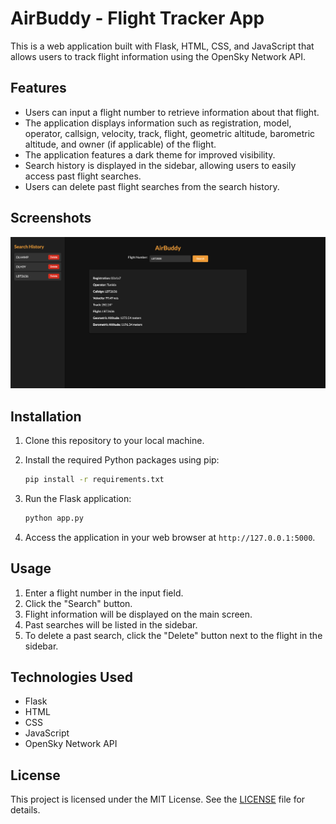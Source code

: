 # AirBuddy - Flight Tracker App

This is a web application built with Flask, HTML, CSS, and JavaScript that allows users to track flight information using the OpenSky Network API.

## Features

- Users can input a flight number to retrieve information about that flight.
- The application displays information such as registration, model, operator, callsign, velocity, track, flight, geometric altitude, barometric altitude, and owner (if applicable) of the flight.
- The application features a dark theme for improved visibility.
- Search history is displayed in the sidebar, allowing users to easily access past flight searches.
- Users can delete past flight searches from the search history.
  
## Screenshots

![Home Screen](screenshots/homescreen2.png)

## Installation

1. Clone this repository to your local machine.
2. Install the required Python packages using pip:
   ```bash
   pip install -r requirements.txt
   ```
3. Run the Flask application:
   ```bash
   python app.py
   ```

4. Access the application in your web browser at `http://127.0.0.1:5000`.

## Usage

1. Enter a flight number in the input field.
2. Click the "Search" button.
3. Flight information will be displayed on the main screen.
4. Past searches will be listed in the sidebar.
5. To delete a past search, click the "Delete" button next to the flight in the sidebar.

## Technologies Used

- Flask
- HTML
- CSS
- JavaScript
- OpenSky Network API

## License

This project is licensed under the MIT License. See the [LICENSE](LICENSE) file for details.
